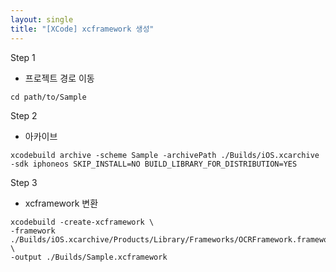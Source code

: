 ```yaml
---
layout: single
title: "[XCode] xcframework 생성"
---
```


Step 1
- 프로젝트 경로 이동

```
cd path/to/Sample
```

Step 2
- 아카이브

```
xcodebuild archive -scheme Sample -archivePath ./Builds/iOS.xcarchive -sdk iphoneos SKIP_INSTALL=NO BUILD_LIBRARY_FOR_DISTRIBUTION=YES

```

Step 3
- xcframework 변환

```
xcodebuild -create-xcframework \
-framework ./Builds/iOS.xcarchive/Products/Library/Frameworks/OCRFramework.framework \
-output ./Builds/Sample.xcframework
```
